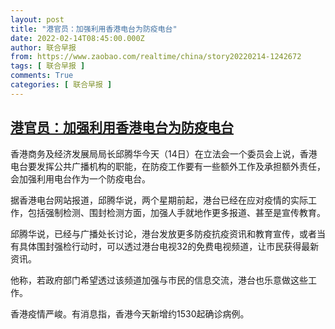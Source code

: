 ```yaml
---
layout: post
title: "港官员：加强利用香港电台为防疫电台"
date: 2022-02-14T08:45:00.000Z
author: 联合早报
from: https://www.zaobao.com/realtime/china/story20220214-1242672
tags: [ 联合早报 ]
comments: True
categories: [ 联合早报 ]
---
```

<!--1644828300000-->
[港官员：加强利用香港电台为防疫电台](https://www.zaobao.com/realtime/china/story20220214-1242672)
------

<div>
<p>香港商务及经济发展局局长邱腾华今天（14日）在立法会一个委员会上说，香港电台要发挥公共广播机构的职能，在防疫工作要有一些额外工作及承担额外责任，会加强利用电台作为一个防疫电台。</p><p>据香港电台网站报道，邱腾华说，两个星期前起，港台已经在应对疫情的实际工作，包括强制检测、围封检测方面，加强人手就地作更多报道、甚至是宣传教育。</p><p>邱腾华说，已经与广播处长讨论，港台发放更多防疫抗疫资讯和教育宣传，或者当有具体围封强检行动时，可以透过港台电视32的免费电视频道，让市民获得最新资讯。</p><section id="imu"><div id="dfp-ad-imu1">        </div></section><p>他称，若政府部门希望透过该频道加强与市民的信息交流，港台也乐意做这些工作。</p><p>香港疫情严峻。有消息指，香港今天新增约1530起确诊病例。</p>      <div class="cx_paywall_placeholder" id="sph_cdp_40"></div>
</div>
